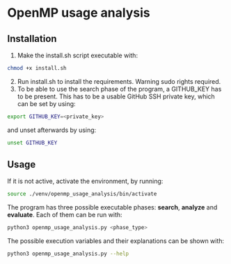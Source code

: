 # OpenMP usage analysis

## Installation
1. Make the install.sh script executable with:
```sh
chmod +x install.sh
```
2. Run install.sh to install the requirements. Warning sudo rights required.
3. To be able to use the search phase of the program, a GITHUB_KEY has to be present. This has to be a usable GitHub SSH private key, which can be set by using:
```sh
export GITHUB_KEY=<private_key>
```
and unset afterwards by using:
```sh
unset GITHUB_KEY
```

## Usage
If it is not active, activate the environment, by running:
```sh
source ./venv/openmp_usage_analysis/bin/activate
```
The program has three possible executable phases: **search**, **analyze** and **evaluate**. Each of them can be run with:
```sh
python3 openmp_usage_analysis.py <phase_type>
```
The possible execution variables and their explanations can be shown with:
```sh
python3 openmp_usage_analysis.py --help
